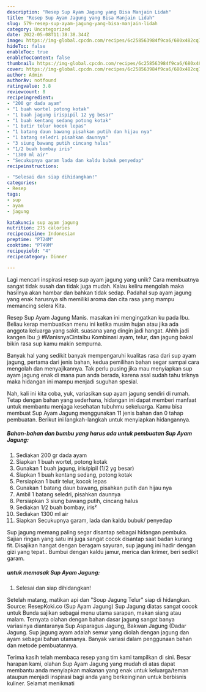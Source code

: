 ```yaml
---
description: "Resep Sup Ayam Jagung yang Bisa Manjain Lidah"
title: "Resep Sup Ayam Jagung yang Bisa Manjain Lidah"
slug: 579-resep-sup-ayam-jagung-yang-bisa-manjain-lidah
category: Uncategorized
date: 2022-05-08T11:38:38.344Z
image: https://img-global.cpcdn.com/recipes/6c258563984f9ca6/680x482cq70/sup-ayam-jagung-foto-resep-utama.jpg
hideToc: false
enableToc: true
enableTocContent: false
thumbnail: https://img-global.cpcdn.com/recipes/6c258563984f9ca6/680x482cq70/sup-ayam-jagung-foto-resep-utama.jpg
cover: https://img-global.cpcdn.com/recipes/6c258563984f9ca6/680x482cq70/sup-ayam-jagung-foto-resep-utama.jpg
author: Admin
authorAv: notfound
ratingvalue: 3.8
reviewcount: 8
recipeingredient:
- "200 gr dada ayam"
- "1 buah wortel potong kotak"
- "1 buah jagung irispipil 12 yg besar"
- "1 buah kentang sedang potong kotak"
- "1 butir telur kocok lepas"
- "1 batang daun bawang pisahkan putih dan hijau nya"
- "1 batang seledri pisahkan daunnya"
- "3 siung bawang putih cincang halus"
- "1/2 buah bombay iris"
- "1300 ml air"
- "Secukupnya garam lada dan kaldu bubuk penyedap"
recipeinstructions:

- "Selesai dan siap dihidangkan!"
categories:
- Resep
tags:
- sup
- ayam
- jagung

katakunci: sup ayam jagung 
nutrition: 275 calories
recipecuisine: Indonesian
preptime: "PT24M"
cooktime: "PT49M"
recipeyield: "4"
recipecategory: Dinner

---
```





Lagi mencari inspirasi resep sup ayam jagung yang unik? Cara membuatnya sangat tidak susah dan tidak juga mudah. Kalau keliru mengolah maka hasilnya akan hambar dan bahkan tidak sedap. Padahal sup ayam jagung yang enak harusnya sih memiliki aroma dan cita rasa yang mampu memancing selera Kita.





Resep Sup Ayam Jagung Manis. masakan ini mengingatkan ku pada Ibu. Beliau kerap membuatkan menu ini ketika musim hujan atau jika ada anggota keluarga yang sakit. suasana yang dingin jadi hangat. Ahhh jadi kangen Ibu ;) #ManisnyaCintaIbu Kombinasi ayam, telur, dan jagung bakal bikin rasa sup kamu makin sempurna.

Banyak hal yang sedikit banyak mempengaruhi kualitas rasa dari sup ayam jagung, pertama dari jenis bahan, kedua pemilihan bahan segar sampai cara mengolah dan menyajikannya. Tak perlu pusing jika mau menyiapkan sup ayam jagung enak di mana pun anda berada, karena asal sudah tahu triknya maka hidangan ini mampu menjadi suguhan spesial.






Nah, kali ini kita coba, yuk, variasikan sup ayam jagung sendiri di rumah. Tetap dengan bahan yang sederhana, hidangan ini dapat memberi manfaat untuk membantu menjaga kesehatan tubuhmu sekeluarga. Kamu bisa membuat Sup Ayam Jagung menggunakan 11 jenis bahan dan 0 tahap pembuatan. Berikut ini langkah-langkah untuk menyiapkan hidangannya.

<!--inarticleads1-->

##### Bahan-bahan dan bumbu yang harus ada untuk pembuatan Sup Ayam Jagung:

1. Sediakan 200 gr dada ayam
1. Siapkan 1 buah wortel, potong kotak
1. Gunakan 1 buah jagung, iris/pipil (1/2 yg besar)
1. Siapkan 1 buah kentang sedang, potong kotak
1. Persiapkan 1 butir telur, kocok lepas
1. Gunakan 1 batang daun bawang, pisahkan putih dan hijau nya
1. Ambil 1 batang seledri, pisahkan daunnya
1. Persiapkan 3 siung bawang putih, cincang halus
1. Sediakan 1/2 buah bombay, iris²
1. Sediakan 1300 ml air
1. Siapkan Secukupnya garam, lada dan kaldu bubuk/ penyedap


Sup jagung memang paling segar disantap sebagai hidangan pembuka. Sajian ringan yang satu ini juga sangat cocok disantap saat badan kurang fit. Disajikan hangat dengan beragam sayuran, sup jagung ini hadir dengan gizi yang tepat.. Bumbui dengan kaldu jamur, merica dan krimer, beri sedikit garam. 

<!--inarticleads2-->

#####  untuk memasak Sup Ayam Jagung:


1. Selesai dan siap dihidangkan!

Setelah matang, matikan api dan &#34;Soup Jagung Telur&#34; siap di hidangkan. Source: ResepKoki.co (Sup Ayam Jagung) Sup Jagung diatas sangat cocok untuk Bunda sajikan sebagai menu utama sarapan, makan siang atau malam. Ternyata olahan dengan bahan dasar jagung sangat banya variasinya diantaranya Sup Asparagus Jagung, Bakwan Jagung (Dadar Jagung. Sup jagung ayam adalah semur yang diolah dengan jagung dan ayam sebagai bahan utamanya. Banyak variasi dalam penggunaan bahan dan metode pembuatannya. 

Terima kasih telah membaca resep yang tim kami tampilkan di sini. Besar harapan kami, olahan Sup Ayam Jagung yang mudah di atas dapat membantu anda menyiapkan makanan yang enak untuk keluarga/teman ataupun menjadi inspirasi bagi anda yang berkeinginan untuk berbisnis kuliner. Selamat menikmati
